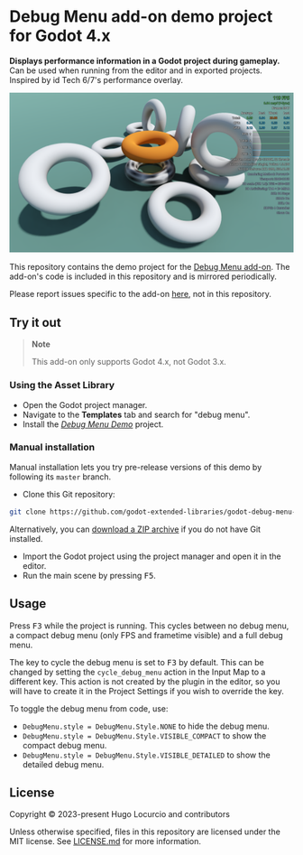 # Debug Menu add-on demo project for Godot 4.x

**Displays performance information in a Godot project during gameplay.**
Can be used when running from the editor and in exported projects.
Inspired by id Tech 6/7's performance overlay.

![Screenshot](https://raw.githubusercontent.com/Calinou/media/master/godot-debug-menu-demo/screenshot.png)

This repository contains the demo project for the
[Debug Menu add-on](https://github.com/godot-extended-libraries/godot-debug-menu).
The add-on's code is included in this repository and is mirrored periodically.

Please report issues specific to the add-on
[here](https://github.com/godot-extended-libraries/godot-debug-menu), not in this repository.

## Try it out

> **Note**
>
> This add-on only supports Godot 4.x, not Godot 3.x.

### Using the Asset Library

- Open the Godot project manager.
- Navigate to the **Templates** tab and search for "debug menu".
- Install the [*Debug Menu Demo*](https://godotengine.org/asset-library/asset/1903) project.

### Manual installation

Manual installation lets you try pre-release versions of this demo by following its
`master` branch.

- Clone this Git repository:

```bash
git clone https://github.com/godot-extended-libraries/godot-debug-menu-demo.git
```

Alternatively, you can
[download a ZIP archive](https://github.com/godot-extended-libraries/godot-debug-menu-demo/archive/master.zip)
if you do not have Git installed.

- Import the Godot project using the project manager and open it in the editor.
- Run the main scene by pressing <kbd>F5</kbd>.

## Usage

Press <kbd>F3</kbd> while the project is running. This cycles between no debug
menu, a compact debug menu (only FPS and frametime visible) and a full debug
menu.

The key to cycle the debug menu is set to <kbd>F3</kbd> by default. This can be
changed by setting the `cycle_debug_menu` action in the Input Map to a different
key. This action is not created by the plugin in the editor, so you will have to
create it in the Project Settings if you wish to override the key.

To toggle the debug menu from code, use:

- `DebugMenu.style = DebugMenu.Style.NONE` to hide the debug menu.
- `DebugMenu.style = DebugMenu.Style.VISIBLE_COMPACT` to show the compact debug menu.
- `DebugMenu.style = DebugMenu.Style.VISIBLE_DETAILED` to show the detailed debug menu.

## License

Copyright © 2023-present Hugo Locurcio and contributors

Unless otherwise specified, files in this repository are licensed under the
MIT license. See [LICENSE.md](LICENSE.md) for more information.
